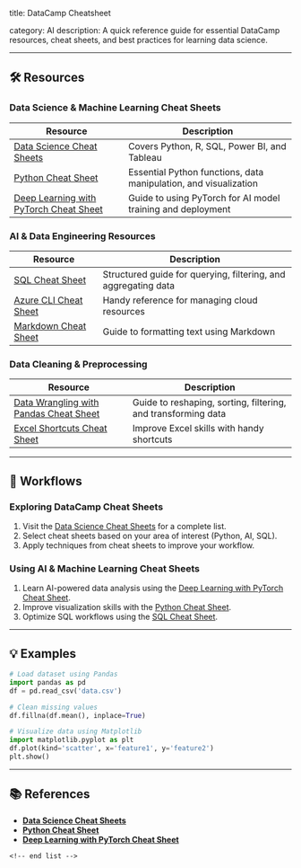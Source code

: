 title: DataCamp Cheatsheet

category: AI
description: A quick reference guide for essential DataCamp resources, cheat sheets, and best practices for learning data science.

---

## 🛠️ Resources

### **Data Science & Machine Learning Cheat Sheets**

| Resource                                                                                    | Description                                                      |
| ------------------------------------------------------------------------------------------- | ---------------------------------------------------------------- |
| [Data Science Cheat Sheets](https://www.datacamp.com/cheat-sheet)                              | Covers Python, R, SQL, Power BI, and Tableau                     |
| [Python Cheat Sheet](https://www.datacamp.com/cheat-sheet/category/python)                     | Essential Python functions, data manipulation, and visualization |
| [Deep Learning with PyTorch Cheat Sheet](https://www.datacamp.com/cheat-sheet/category/python) | Guide to using PyTorch for AI model training and deployment      |

### **AI & Data Engineering Resources**

| Resource                                                   | Description                                                    |
| ---------------------------------------------------------- | -------------------------------------------------------------- |
| [SQL Cheat Sheet](https://www.datacamp.com/cheat-sheet)       | Structured guide for querying, filtering, and aggregating data |
| [Azure CLI Cheat Sheet](https://www.datacamp.com/cheat-sheet) | Handy reference for managing cloud resources                   |
| [Markdown Cheat Sheet](https://www.datacamp.com/cheat-sheet)  | Guide to formatting text using Markdown                        |

### **Data Cleaning & Preprocessing**

| Resource                                                                    | Description                                                   |
| --------------------------------------------------------------------------- | ------------------------------------------------------------- |
| [Data Wrangling with Pandas Cheat Sheet](https://www.datacamp.com/cheat-sheet) | Guide to reshaping, sorting, filtering, and transforming data |
| [Excel Shortcuts Cheat Sheet](https://www.datacamp.com/cheat-sheet)            | Improve Excel skills with handy shortcuts                     |

---

## 🔄 Workflows

### **Exploring DataCamp Cheat Sheets**

1. Visit the [Data Science Cheat Sheets](https://www.datacamp.com/cheat-sheet) for a complete list.
2. Select cheat sheets based on your area of interest (Python, AI, SQL).
3. Apply techniques from cheat sheets to improve your workflow.

### **Using AI & Machine Learning Cheat Sheets**

1. Learn AI-powered data analysis using the [Deep Learning with PyTorch Cheat Sheet](https://www.datacamp.com/cheat-sheet/category/python).
2. Improve visualization skills with the [Python Cheat Sheet](https://www.datacamp.com/cheat-sheet/category/python).
3. Optimize SQL workflows using the [SQL Cheat Sheet](https://www.datacamp.com/cheat-sheet).

---

## 💡 Examples

```python
# Load dataset using Pandas
import pandas as pd
df = pd.read_csv('data.csv')

# Clean missing values
df.fillna(df.mean(), inplace=True)

# Visualize data using Matplotlib
import matplotlib.pyplot as plt
df.plot(kind='scatter', x='feature1', y='feature2')
plt.show()
```

---

## 📚 References

- **[Data Science Cheat Sheets](https://www.datacamp.com/cheat-sheet)**
- **[Python Cheat Sheet](https://www.datacamp.com/cheat-sheet/category/python)**
- **[Deep Learning with PyTorch Cheat Sheet](https://www.datacamp.com/cheat-sheet/category/python)**

```
<!-- end list -->
```
